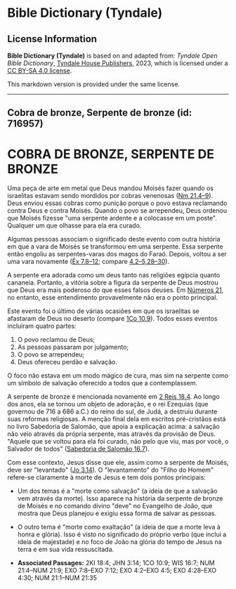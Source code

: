 # Bible Dictionary (Tyndale)

## License Information

**Bible Dictionary (Tyndale)** is based on and adapted from: _Tyndale Open Bible Dictionary_, [Tyndale House Publishers](https://tyndaleopenresources.com/), 2023, which is licensed under a [CC BY-SA 4.0 license](https://creativecommons.org/licenses/by-sa/4.0/legalcode.en).

This markdown version is provided under the same license.



--------------------------------

## Cobra de bronze, Serpente de bronze (id: 716957)

COBRA DE BRONZE, SERPENTE DE BRONZE
===================================

Uma peça de arte em metal que Deus mandou Moisés fazer quando os israelitas estavam sendo mordidos por cobras venenosas ([Nm 21\.4–9](https://ref.ly/Num21:4-Num21:9)). Deus enviou essas cobras como punição porque o povo estava reclamando contra Deus e contra Moisés. Quando o povo se arrependeu, Deus ordenou que Moisés fizesse "uma serpente ardente e a colocasse em um poste". Qualquer um que olhasse para ela era curado.

Algumas pessoas associam o significado deste evento com outra história em que a vara de Moisés se transformou em uma serpente. Essa serpente então engoliu as serpentes\-varas dos magos do Faraó. Depois, voltou a ser uma vara novamente ([Êx 7\.8–12](https://ref.ly/Exod7:8-Exod7:12); compare [4\.2–5,28–30](https://ref.ly/Exod4:2-Exod4:5,Exod4:28-Exod4:30)).

A serpente era adorada como um deus tanto nas religiões egípcia quanto cananeia. Portanto, a vitória sobre a figura da serpente de Deus mostrou que Deus era mais poderoso do que esses falsos deuses. Em [Números 21](https://ref.ly/Num21:1-Num21:35), no entanto, esse entendimento provavelmente não era o ponto principal.

Este evento foi o último de várias ocasiões em que os israelitas se afastaram de Deus no deserto (compare [1Co 10\.9](https://ref.ly/1Cor10:9)). Todos esses eventos incluíram quatro partes:

1. O povo reclamou de Deus;
2. As pessoas passaram por julgamento;
3. O povo se arrependeu;
4. Deus ofereceu perdão e salvação.

O foco não estava em um modo mágico de cura, mas sim na serpente como um símbolo de salvação oferecido a todos que a contemplassem.

A serpente de bronze é mencionada novamente em [2 Reis 18\.4](https://ref.ly/2Kgs18:4). Ao longo dos anos, ela se tornou um objeto de adoração, e o rei Ezequias (que governou de 716 a 686 a.C.) do reino do sul, de Judá, a destruiu durante suas reformas religiosas. A menção final dela em escritos pré\-cristãos está no livro Sabedoria de Salomão, que apoia a explicação acima: a salvação não veio através da própria serpente, mas através da provisão de Deus. "Aquele que se voltou para ela foi curado, não pelo que viu, mas por você, o Salvador de todos" ([Sabedoria de Salomão 16\.7](https://ref.ly/Wis16:7)).

Com esse contexto, Jesus disse que ele, assim como a serpente de Moisés, deve ser "levantado" ([Jo 3\.14](https://ref.ly/John3:14)). O "levantamento" do "Filho do Homem" refere\-se claramente à morte de Jesus e tem dois pontos principais:

* Um dos temas é a "morte como salvação" (a ideia de que a salvação vem através da morte). Isso aparece na história da serpente de bronze de Moisés e no comando divino "deve" no Evangelho de João, que mostra que Deus planejou e exigiu essa forma de salvar as pessoas.
* O outro tema é "morte como exaltação" (a ideia de que a morte leva à honra e glória). Isso é visto no significado do próprio verbo (que inclui a ideia de majestade) e no foco de João na glória do tempo de Jesus na terra e em sua vida ressuscitada.

* **Associated Passages:** 2KI 18:4; JHN 3:14; 1CO 10:9; WIS 16:7; NUM 21:4–NUM 21:9; EXO 7:8–EXO 7:12; EXO 4:2–EXO 4:5; EXO 4:28–EXO 4:30; NUM 21:1–NUM 21:35

